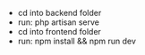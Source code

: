 - cd into backend folder
- run: php artisan serve
- cd into frontend folder
- run: npm install && npm run dev
